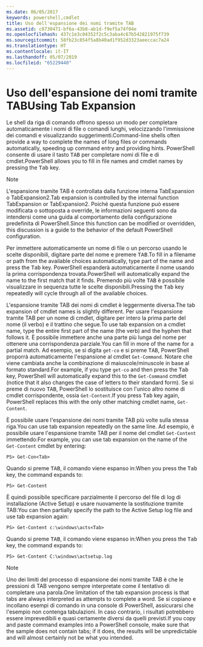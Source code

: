 ```yaml
---
ms.date: 06/05/2017
keywords: powershell,cmdlet
title: Uso dell'espansione dei nomi tramite TAB
ms.assetid: c8730471-bf6a-43b8-ab1d-f9ef5a74f04e
ms.openlocfilehash: 437c1e3c04352f2c5c3aba4c67b542821975f739
ms.sourcegitcommit: 58fb23c854f5a8b40ad1f952d3323aeeccac7a24
ms.translationtype: HT
ms.contentlocale: it-IT
ms.lasthandoff: 05/07/2019
ms.locfileid: "65229440"
---
```

# <a name="using-tab-expansion"></a><span data-ttu-id="38303-103">Uso dell'espansione dei nomi tramite TAB</span><span class="sxs-lookup"><span data-stu-id="38303-103">Using Tab Expansion</span></span>

<span data-ttu-id="38303-104">Le shell da riga di comando offrono spesso un modo per completare automaticamente i nomi di file o comandi lunghi, velocizzando l'immissione dei comandi e visualizzando suggerimenti.</span><span class="sxs-lookup"><span data-stu-id="38303-104">Command-line shells often provide a way to complete the names of long files or commands automatically, speeding up command entry and providing hints.</span></span> <span data-ttu-id="38303-105">PowerShell consente di usare il tasto <kbd>TAB</kbd> per completare nomi di file e di cmdlet.</span><span class="sxs-lookup"><span data-stu-id="38303-105">PowerShell allows you to fill in file names and cmdlet names by pressing the <kbd>Tab</kbd> key.</span></span>

> [!NOTE]
> <span data-ttu-id="38303-106">L'espansione tramite TAB è controllata dalla funzione interna TabExpansion o TabExpansion2.</span><span class="sxs-lookup"><span data-stu-id="38303-106">Tab expansion is controlled by the internal function TabExpansion or TabExpansion2.</span></span> <span data-ttu-id="38303-107">Poiché questa funzione può essere modificata o sottoposta a override, le informazioni seguenti sono da intendersi come una guida al comportamento della configurazione predefinita di PowerShell.</span><span class="sxs-lookup"><span data-stu-id="38303-107">Since this function can be modified or overridden, this discussion is a guide to the behavior of the default PowerShell configuration.</span></span>

<span data-ttu-id="38303-108">Per immettere automaticamente un nome di file o un percorso usando le scelte disponibili, digitare parte del nome e premere <kbd>TAB</kbd>.</span><span class="sxs-lookup"><span data-stu-id="38303-108">To fill in a filename or path from the available choices automatically, type part of the name and press the <kbd>Tab</kbd> key.</span></span> <span data-ttu-id="38303-109">PowerShell espanderà automaticamente il nome usando la prima corrispondenza trovata.</span><span class="sxs-lookup"><span data-stu-id="38303-109">PowerShell will automatically expand the name to the first match that it finds.</span></span> <span data-ttu-id="38303-110">Premendo più volte <kbd>TAB</kbd> è possibile visualizzare in sequenza tutte le scelte disponibili.</span><span class="sxs-lookup"><span data-stu-id="38303-110">Pressing the <kbd>Tab</kbd> key repeatedly will cycle through all of the available choices.</span></span>

<span data-ttu-id="38303-111">L'espansione tramite TAB dei nomi di cmdlet è leggermente diversa.</span><span class="sxs-lookup"><span data-stu-id="38303-111">The tab expansion of cmdlet names is slightly different.</span></span> <span data-ttu-id="38303-112">Per usare l'espansione tramite TAB per un nome di cmdlet, digitare per intero la prima parte del nome (il verbo) e il trattino che segue.</span><span class="sxs-lookup"><span data-stu-id="38303-112">To use tab expansion on a cmdlet name, type the entire first part of the name (the verb) and the hyphen that follows it.</span></span> <span data-ttu-id="38303-113">È possibile immettere anche una parte più lunga del nome per ottenere una corrispondenza parziale.</span><span class="sxs-lookup"><span data-stu-id="38303-113">You can fill in more of the name for a partial match.</span></span> <span data-ttu-id="38303-114">Ad esempio, se si digita `get-co` e si preme <kbd>TAB</kbd>, PowerShell proporrà automaticamente l'espansione al cmdlet `Get-Command`. Notare che viene cambiata anche la combinazione di maiuscole/minuscole in base al formato standard.</span><span class="sxs-lookup"><span data-stu-id="38303-114">For example, if you type `get-co` and then press the <kbd>Tab</kbd> key, PowerShell will automatically expand this to the `Get-Command` cmdlet (notice that it also changes the case of letters to their standard form).</span></span> <span data-ttu-id="38303-115">Se si preme di nuovo <kbd>TAB</kbd>, PowerShell lo sostituisce con l'unico altro nome di cmdlet corrispondente, ossia `Get-Content`.</span><span class="sxs-lookup"><span data-stu-id="38303-115">If you press <kbd>Tab</kbd> key again, PowerShell replaces this with the only other matching cmdlet name, `Get-Content`.</span></span>

<span data-ttu-id="38303-116">È possibile usare l'espansione dei nomi tramite TAB più volte sulla stessa riga.</span><span class="sxs-lookup"><span data-stu-id="38303-116">You can use tab expansion repeatedly on the same line.</span></span> <span data-ttu-id="38303-117">Ad esempio, è possibile usare l'espansione tramite TAB per il nome del cmdlet `Get-Content` immettendo:</span><span class="sxs-lookup"><span data-stu-id="38303-117">For example, you can use tab expansion on the name of the `Get-Content` cmdlet by entering:</span></span>

```
PS> Get-Con<Tab>
```

<span data-ttu-id="38303-118">Quando si preme <kbd>TAB</kbd>, il comando viene espanso in:</span><span class="sxs-lookup"><span data-stu-id="38303-118">When you press the <kbd>Tab</kbd> key, the command expands to:</span></span>

```
PS> Get-Content
```

<span data-ttu-id="38303-119">È quindi possibile specificare parzialmente il percorso del file di log di installazione (Active Setup) e usare nuovamente la sostituzione tramite TAB:</span><span class="sxs-lookup"><span data-stu-id="38303-119">You can then partially specify the path to the Active Setup log file and use tab expansion again:</span></span>

```
PS> Get-Content c:\windows\acts<Tab>
```

<span data-ttu-id="38303-120">Quando si preme <kbd>TAB</kbd>, il comando viene espanso in:</span><span class="sxs-lookup"><span data-stu-id="38303-120">When you press the <kbd>Tab</kbd> key, the command expands to:</span></span>

```
PS> Get-Content C:\windows\actsetup.log
```

> [!NOTE]
> <span data-ttu-id="38303-121">Uno dei limiti del processo di espansione dei nomi tramite TAB è che le pressioni di TAB vengono sempre interpretate come il tentativo di completare una parola.</span><span class="sxs-lookup"><span data-stu-id="38303-121">One limitation of the tab expansion process is that tabs are always interpreted as attempts to complete a word.</span></span> <span data-ttu-id="38303-122">Se si copiano e incollano esempi di comando in una console di PowerShell, assicurarsi che l'esempio non contenga tabulazioni. In caso contrario, i risultati potrebbero essere imprevedibili e quasi certamente diversi da quelli previsti.</span><span class="sxs-lookup"><span data-stu-id="38303-122">If you copy and paste command examples into a PowerShell console, make sure that the sample does not contain tabs; if it does, the results will be unpredictable and will almost certainly not be what you intended.</span></span>